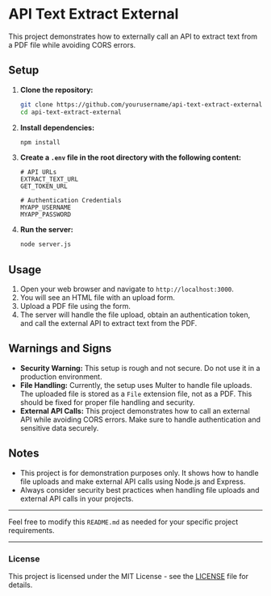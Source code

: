 
# API Text Extract External

This project demonstrates how to externally call an API to extract text from a PDF file while avoiding CORS errors.

## Setup

1. **Clone the repository:**
   ```bash
   git clone https://github.com/yourusername/api-text-extract-external.git
   cd api-text-extract-external
   ```

2. **Install dependencies:**
   ```bash
   npm install
   ```

3. **Create a `.env` file in the root directory with the following content:**
   ```env
   # API URLs
   EXTRACT_TEXT_URL
   GET_TOKEN_URL

   # Authentication Credentials
   MYAPP_USERNAME
   MYAPP_PASSWORD
   ```

4. **Run the server:**
   ```bash
   node server.js
   ```

## Usage

1. Open your web browser and navigate to `http://localhost:3000`.
2. You will see an HTML file with an upload form.
3. Upload a PDF file using the form.
4. The server will handle the file upload, obtain an authentication token, and call the external API to extract text from the PDF.

## Warnings and Signs

- **Security Warning:** This setup is rough and not secure. Do not use it in a production environment.
- **File Handling:** Currently, the setup uses Multer to handle file uploads. The uploaded file is stored as a `File` extension file, not as a PDF. This should be fixed for proper file handling and security.
- **External API Calls:** This project demonstrates how to call an external API while avoiding CORS errors. Make sure to handle authentication and sensitive data securely.

## Notes

- This project is for demonstration purposes only. It shows how to handle file uploads and make external API calls using Node.js and Express.
- Always consider security best practices when handling file uploads and external API calls in your projects.

---

Feel free to modify this `README.md` as needed for your specific project requirements.

---

### License

This project is licensed under the MIT License - see the [LICENSE](LICENSE) file for details.
```

